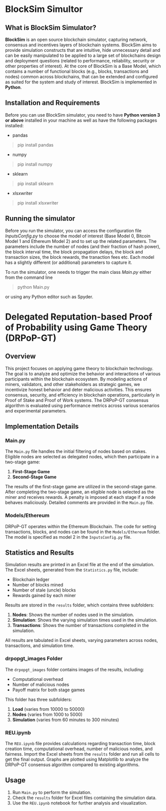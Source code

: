 # BlockSim Simultor

## What is BlockSim Simulator?
**BlockSim** is an open source blockchain simulator, capturing network, consensus and incentives layers of blockchain systems. BlockSim aims to provide simulation constructs that are intuitive, hide unnecessary detail and can be easily manipulated to be applied to a large set of blockchains design and deployment questions (related to performance, reliability, security or other properties of interest). At the core of BlockSim is a Base Model, which contains a number of functional blocks (e.g., blocks, transactions and nodes) common across blockchains, that can be extended and configured as suited for the system and study of interest. BlockSim is implemented in **Python**.

## Installation and Requirements

Before you can use BlockSim  simulator, you need to have **Python version 3 or above** installed in your machine as well as have the following packages installed:

- pandas 
>pip install pandas
- numpy 
>pip install numpy
- sklearn 
>pip install sklearn
- xlsxwriter
>pip install xlsxwriter

## Running the simulator

Before you run the simulator, you can access the configuration file *InputsConfig.py* to choose the model of interest (Base Model 0, Bitcoin Model 1 and Ethereum Model 2) and to set up the related parameters.
The parameters include the number of nodes (and their fraction of hash power), the block interval time, the block propagation delays, the block and transaction sizes, the block rewards, the tranaction fees etc.
Each model has a slightly different (or additional) parameters to capture it.

To run the simulator, one needs to trigger the main class *Main.py* either from the command line
> python Main.py

or using any Python editor such as Spyder.

# Delegated Reputation-based Proof of Probability using Game Theory (DRPoP-GT)

## Overview

This project focuses on applying game theory to blockchain technology. The goal is to analyze and optimize the behavior and interactions of various participants within the blockchain ecosystem. By modeling actions of miners, validators, and other stakeholders as strategic games, we incentivize honest behavior and deter malicious activities. This ensures consensus, security, and efficiency in blockchain operations, particularly in Proof of Stake and Proof of Work systems. The DRPoP-GT consensus algorithm is evaluated using performance metrics across various scenarios and experimental parameters.

## Implementation Details

### Main.py

The `Main.py` file handles the initial filtering of nodes based on stakes. Eligible nodes are selected as delegated nodes, which then participate in a two-stage game:

1. **First-Stage Game**
2. **Second-Stage Game**

The results of the first-stage game are utilized in the second-stage game. After completing the two-stage game, an eligible node is selected as the miner and receives rewards. A penalty is imposed at each stage if a node behaves maliciously. Detailed comments are provided in the `Main.py` file.

### Models/Ethereum

DRPoP-GT operates within the Ethereum Blockchain. The code for setting transactions, blocks, and nodes can be found in the `Models/Ethereum` folder. The model is specified as model 2 in the `InputsConfig.py` file.

## Statistics and Results

Simulation results are printed in an Excel file at the end of the simulation. The Excel sheets, generated from the `Statistics.py` file, include:

- Blockchain ledger
- Number of blocks mined
- Number of stale (uncle) blocks
- Rewards gained by each miner

Results are stored in the `results` folder, which contains three subfolders:

1. **Nodes**: Shows the number of nodes used in the simulation.
2. **Simulation**: Shows the varying simulation times used in the simulation.
3. **Transactions**: Shows the number of transactions completed in the simulation.

All results are tabulated in Excel sheets, varying parameters across nodes, transactions, and simulation time.

### drpopgt_images Folder

The `drpopgt_images` folder contains images of the results, including:

- Computational overhead
- Number of malicious nodes
- Payoff matrix for both stage games

This folder has three subfolders:

1. **Load** (varies from 10000 to 50000)
2. **Nodes** (varies from 1000 to 5000)
3. **Simulation** (varies from 60 minutes to 300 minutes)

### REU.ipynb

The `REU.ipynb` file provides calculations regarding transaction time, block creation time, computational overhead, number of malicious nodes, and fairness. Import the Excel sheets from the `results` folder and run all cells to get the final output. Graphs are plotted using Matplotlib to analyze the DRPoP-GT consensus algorithm compared to existing algorithms.

## Usage

1. Run `Main.py` to perform the simulation.
2. Check the `results` folder for Excel files containing the simulation data.
3. Use the `REU.ipynb` notebook for further analysis and visualization.
